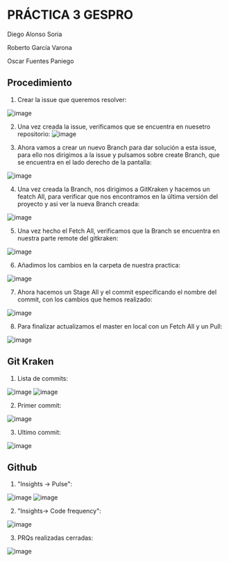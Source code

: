 # PRÁCTICA 3 GESPRO

Diego Alonso Soria

Roberto García Varona

Oscar Fuentes Paniego

## Procedimiento

1. Crear la issue que queremos resolver:

![image](https://github.com/user-attachments/assets/dbe3af56-94c0-4ac5-a263-d977958504f5)

2. Una vez creada la issue, verificamos que se encuentra en nuesetro repositorio:
![image](https://github.com/user-attachments/assets/e727b0de-3127-422a-807b-3fdcf22fa87f)

3. Ahora vamos a crear un nuevo Branch para dar solución a esta issue, para ello nos dirigimos a la issue y pulsamos sobre create Branch, que se encuentra en el lado derecho de la pantalla:

![image](https://github.com/user-attachments/assets/47d02a39-13f6-428e-a0b2-f508b4bdfdfa)

4. Una vez creada la Branch, nos dirigimos a GitKraken y hacemos un featch All, para verificar que nos encontramos en la última versión del proyecto y asi ver la nueva Branch creada:

![image](https://github.com/user-attachments/assets/f5adaeb8-5ad0-43ce-97a6-3e0d92d34843)

5. Una vez hecho el Fetch All, verificamos que la Branch se encuentra en nuestra parte remote del gitkraken:

![image](https://github.com/user-attachments/assets/877d46d8-c1d6-4b50-8c8e-503f947ddd9f)

6. Añadimos los cambios en la carpeta de nuestra practica:

![image](https://github.com/user-attachments/assets/65cd78ae-7f21-4286-83d0-69f9fb29dd98)

7. Ahora hacemos un Stage All y el commit especificando el nombre del commit, con los cambios que hemos realizado:

![image](https://github.com/user-attachments/assets/69074437-152b-44c8-ac51-14e2d2c73951)

8. Para finalizar actualizamos el master en local con un Fetch All y un Pull:

![image](https://github.com/user-attachments/assets/9c5b1399-e81c-473d-a727-36efe26a5cba)


## Git Kraken

1. Lista de commits:

![image](https://github.com/user-attachments/assets/9ce57d4f-966c-40ad-ac33-cec4215ab182)
![image](https://github.com/user-attachments/assets/de934bcc-86e2-437f-afa3-15246d556dfd)

2. Primer commit:

![image](https://github.com/user-attachments/assets/55cbf5f5-be03-4b91-b3e5-223a4f32710b)

3. Ultimo commit:

![image](https://github.com/user-attachments/assets/3b87040e-9161-4854-98fe-6f01f5192561)


## Github

1. "Insights → Pulse":

![image](https://github.com/user-attachments/assets/20f96400-034e-48bd-8016-1c3d57a114a9)
![image](https://github.com/user-attachments/assets/5c9f1dc7-20a7-44d4-9b7f-0cafd3665198)

2. "Insights→ Code frequency":

![image](https://github.com/user-attachments/assets/f5a6602e-6389-4726-b3be-3a759a2e7882)

3. PRQs realizadas cerradas:

![image](https://github.com/user-attachments/assets/c7dc607f-1670-450c-a4fa-14dcd6380a30)
